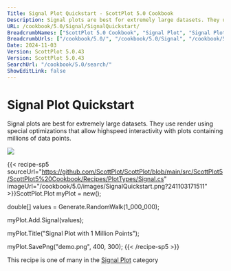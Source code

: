 ```yaml
---
Title: Signal Plot Quickstart - ScottPlot 5.0 Cookbook
Description: Signal plots are best for extremely large datasets. They use render using special optimizations that allow highspeed interactivity with plots containing millions of data points.
URL: /cookbook/5.0/Signal/SignalQuickstart/
BreadcrumbNames: ["ScottPlot 5.0 Cookbook", "Signal Plot", "Signal Plot Quickstart"]
BreadcrumbUrls: ["/cookbook/5.0/", "/cookbook/5.0/Signal", "/cookbook/5.0/Signal/SignalQuickstart"]
Date: 2024-11-03
Version: ScottPlot 5.0.43
Version: ScottPlot 5.0.43
SearchUrl: "/cookbook/5.0/search/"
ShowEditLink: false
---
```



<div class='d-flex align-items-center mt-5'>
<h1 class='me-2 text-dark my-0 border-0'>Signal Plot Quickstart</h1>
</div>

Signal plots are best for extremely large datasets. They use render using special optimizations that allow highspeed interactivity with plots containing millions of data points.

[![](/cookbook/5.0/images/SignalQuickstart.png?241103171511)](/cookbook/5.0/images/SignalQuickstart.png?241103171511)

{{< recipe-sp5 sourceUrl="https://github.com/ScottPlot/ScottPlot/blob/main/src/ScottPlot5/ScottPlot5%20Cookbook/Recipes/PlotTypes/Signal.cs" imageUrl="/cookbook/5.0/images/SignalQuickstart.png?241103171511" >}}ScottPlot.Plot myPlot = new();

double[] values = Generate.RandomWalk(1_000_000);

myPlot.Add.Signal(values);

myPlot.Title("Signal Plot with 1 Million Points");

myPlot.SavePng("demo.png", 400, 300);
{{< /recipe-sp5 >}}

<div class='my-5 text-center'>This recipe is one of many in the <a href='/cookbook/5.0/Signal'>Signal Plot</a> category</div>



